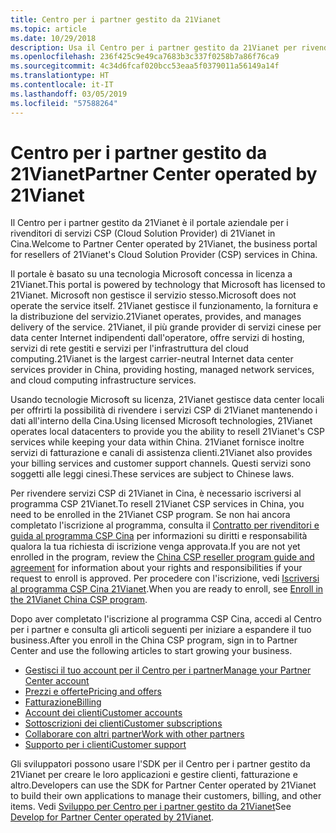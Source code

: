 ```yaml
---
title: Centro per i partner gestito da 21Vianet
ms.topic: article
ms.date: 10/29/2018
description: Usa il Centro per i partner gestito da 21Vianet per rivendere servizi CSP in Cina.
ms.openlocfilehash: 236f425c9e49ca7683b3c337f0258b7a86f76ca9
ms.sourcegitcommit: 4c34d6fcaf020bcc53eaa5f0379011a56149a14f
ms.translationtype: HT
ms.contentlocale: it-IT
ms.lasthandoff: 03/05/2019
ms.locfileid: "57588264"
---
```

# <a name="partner-center-operated-by-21vianet"></a><span data-ttu-id="0f46f-103">Centro per i partner gestito da 21Vianet</span><span class="sxs-lookup"><span data-stu-id="0f46f-103">Partner Center operated by 21Vianet</span></span>

<span data-ttu-id="0f46f-104">Il Centro per i partner gestito da 21Vianet è il portale aziendale per i rivenditori di servizi CSP (Cloud Solution Provider) di 21Vianet in Cina.</span><span class="sxs-lookup"><span data-stu-id="0f46f-104">Welcome to Partner Center operated by 21Vianet, the business portal for resellers of 21Vianet's Cloud Solution Provider (CSP) services in China.</span></span> 

<span data-ttu-id="0f46f-105">Il portale è basato su una tecnologia Microsoft concessa in licenza a 21Vianet.</span><span class="sxs-lookup"><span data-stu-id="0f46f-105">This portal is powered by technology that Microsoft has licensed to 21Vianet.</span></span> <span data-ttu-id="0f46f-106">Microsoft non gestisce il servizio stesso.</span><span class="sxs-lookup"><span data-stu-id="0f46f-106">Microsoft does not operate the service itself.</span></span> <span data-ttu-id="0f46f-107">21Vianet gestisce il funzionamento, la fornitura e la distribuzione del servizio.</span><span class="sxs-lookup"><span data-stu-id="0f46f-107">21Vianet operates, provides, and manages delivery of the service.</span></span> <span data-ttu-id="0f46f-108">21Vianet, il più grande provider di servizi cinese per data center Internet indipendenti dall'operatore, offre servizi di hosting, servizi di rete gestiti e servizi per l'infrastruttura del cloud computing.</span><span class="sxs-lookup"><span data-stu-id="0f46f-108">21Vianet is the largest carrier-neutral Internet data center services provider in China, providing hosting, managed network services, and cloud computing infrastructure services.</span></span> 

<span data-ttu-id="0f46f-109">Usando tecnologie Microsoft su licenza, 21Vianet gestisce data center locali per offrirti la possibilità di rivendere i servizi CSP di 21Vianet mantenendo i dati all'interno della Cina.</span><span class="sxs-lookup"><span data-stu-id="0f46f-109">Using licensed Microsoft technologies, 21Vianet operates local datacenters to provide you the ability to resell 21Vianet's CSP services while keeping your data within China.</span></span> <span data-ttu-id="0f46f-110">21Vianet fornisce inoltre servizi di fatturazione e canali di assistenza clienti.</span><span class="sxs-lookup"><span data-stu-id="0f46f-110">21Vianet also provides your billing services and customer support channels.</span></span> <span data-ttu-id="0f46f-111">Questi servizi sono soggetti alle leggi cinesi.</span><span class="sxs-lookup"><span data-stu-id="0f46f-111">These services are subject to Chinese laws.</span></span>

<span data-ttu-id="0f46f-112">Per rivendere servizi CSP di 21Vianet in Cina, è necessario iscriversi al programma CSP 21Vianet.</span><span class="sxs-lookup"><span data-stu-id="0f46f-112">To resell 21Vianet CSP services in China, you need to be enrolled in the 21Vianet CSP program.</span></span> <span data-ttu-id="0f46f-113">Se non hai ancora completato l'iscrizione al programma, consulta il [Contratto per rivenditori e guida al programma CSP Cina](csp-program-guide-and-agreements.md) per informazioni su diritti e responsabilità qualora la tua richiesta di iscrizione venga approvata.</span><span class="sxs-lookup"><span data-stu-id="0f46f-113">If you are not yet enrolled in the program, review the [China CSP reseller program guide and agreement](csp-program-guide-and-agreements.md) for information about your rights and responsibilities if your request to enroll is approved.</span></span> <span data-ttu-id="0f46f-114">Per procedere con l'iscrizione, vedi [Iscriversi al programma CSP Cina 21Vianet](enrolling-in-the-csp-program.md).</span><span class="sxs-lookup"><span data-stu-id="0f46f-114">When you are ready to enroll, see [Enroll in the 21Vianet China CSP program](enrolling-in-the-csp-program.md).</span></span>

<span data-ttu-id="0f46f-115">Dopo aver completato l'iscrizione al programma CSP Cina, accedi al Centro per i partner e consulta gli articoli seguenti per iniziare a espandere il tuo business.</span><span class="sxs-lookup"><span data-stu-id="0f46f-115">After you enroll in the China CSP program, sign in to Partner Center and use the following articles to start growing your business.</span></span>  
   
-   [<span data-ttu-id="0f46f-116">Gestisci il tuo account per il Centro per i partner</span><span class="sxs-lookup"><span data-stu-id="0f46f-116">Manage your Partner Center account</span></span>](partner-center-account-setup.md)
-   [<span data-ttu-id="0f46f-117">Prezzi e offerte</span><span class="sxs-lookup"><span data-stu-id="0f46f-117">Pricing and offers</span></span>](see-offers-and-pricing.md)
-   [<span data-ttu-id="0f46f-118">Fatturazione</span><span class="sxs-lookup"><span data-stu-id="0f46f-118">Billing</span></span>](billing.md)
-   [<span data-ttu-id="0f46f-119">Account dei clienti</span><span class="sxs-lookup"><span data-stu-id="0f46f-119">Customer accounts</span></span>](customer-accounts.md)
-   [<span data-ttu-id="0f46f-120">Sottoscrizioni dei clienti</span><span class="sxs-lookup"><span data-stu-id="0f46f-120">Customer subscriptions</span></span>](customer-subscriptions.md)
-   [<span data-ttu-id="0f46f-121">Collaborare con altri partner</span><span class="sxs-lookup"><span data-stu-id="0f46f-121">Work with other partners</span></span>](work-with-other-partners.md)
-   [<span data-ttu-id="0f46f-122">Supporto per i clienti</span><span class="sxs-lookup"><span data-stu-id="0f46f-122">Customer support</span></span>](customer-support.md)

<span data-ttu-id="0f46f-123">Gli sviluppatori possono usare l'SDK per il Centro per i partner gestito da 21Vianet per creare le loro applicazioni e gestire clienti, fatturazione e altro.</span><span class="sxs-lookup"><span data-stu-id="0f46f-123">Developers can use the SDK for Partner Center operated by 21Vianet to build their own applications to manage their customers, billing, and other items.</span></span> <span data-ttu-id="0f46f-124">Vedi [Sviluppo per Centro per i partner gestito da 21Vianet](develop-for-partner-center.md)</span><span class="sxs-lookup"><span data-stu-id="0f46f-124">See [Develop for Partner Center operated by 21Vianet](develop-for-partner-center.md).</span></span>